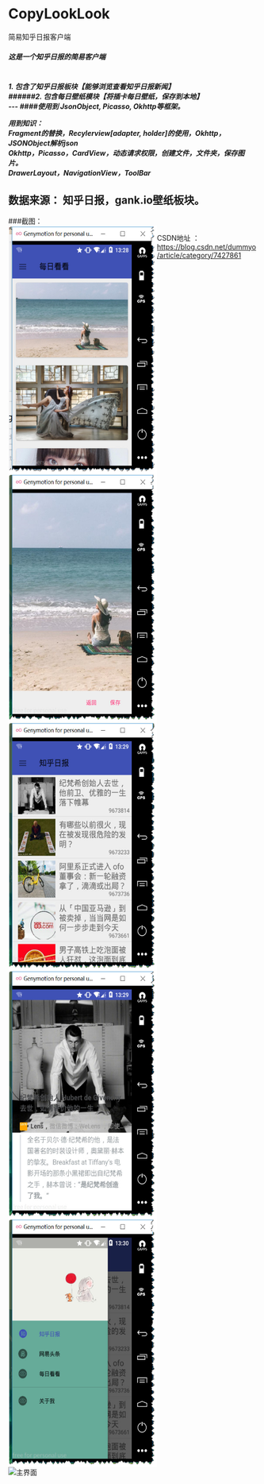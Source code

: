 # CopyLookLook
简易知乎日报客户端<br>
<h5>这是一个知乎日报的简易客户端<h5><br>
1. 包含了知乎日报板块【能够浏览查看知乎日报新闻】<br>
######2. 包含每日壁纸模块【将插卡每日壁纸，保存到本地】<br>
---
####使用到  JsonObject, Picasso, Okhttp等框架。<br><p>
 
 用到知识：<br>
  Fragment的替换，Recylerview[adapter, holder]的使用，Okhttp，JSONObject解析json  <br>
  Okhttp，Picasso，CardView，动态请求权限，创建文件，文件夹，保存图片。<br>
  DrawerLayout，NavigationView，ToolBar<br><p>
  

数据来源： 知乎日报，gank.io壁纸板块。<br>
------
###截图： <br>
<img src="look1.jpg" width = "300" height = "500" alt="主界面" align=left />
 <img src="look2.jpg" width = "300" height = "500" alt="主界面" align=left />
 <img src="look3.jpg" width = "300" height = "500" alt="主界面" align=left />
 <img src="look4.jpg" width = "300" height = "500" alt="主界面" align=left />
 <img src="look5.jpg" width = "300" height = "500" alt="主界面" align=left />
 <img src="look6.gif" width = "300" height = "500" alt="主界面" align=left /><p>
 
 CSDN地址 ：https://blog.csdn.net/dummyo/article/category/7427861
 
